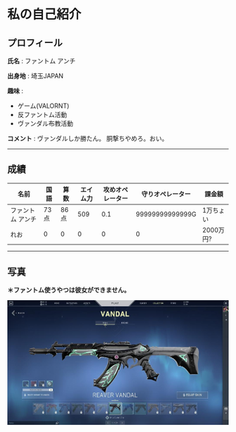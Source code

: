 # 私の自己紹介

## プロフィール
**氏名** : ファントム アンチ  
  
**出身地** : 埼玉JAPAN  
  
**趣味** :
- ゲーム(VALORNT)  
- 反ファントム活動  
- ヴァンダル布教活動  

**コメント** : ヴァンダルしか勝たん。  胴撃ちやめろ。おい。  

***

## 成績  
|名前|国語|算数|エイム力|攻めオペレーター|守りオペレーター|課金額|
|--|--|--|--|--|--|--|
|ファントム アンチ|73点|86点|509|0.1|99999999999999G|1万ちょい|
|れお|0|0|0|0|0|2000万円?|

***

## 写真  

**＊ファントム使うやつは彼女ができません。**  
  
![Vandal](vandal.jfif)
